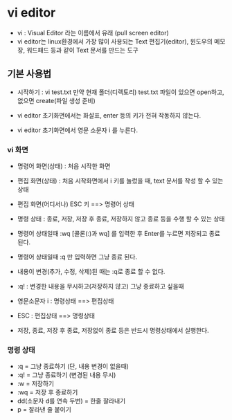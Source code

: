# vi editor
* vi : Visual Editor 라는 이름에서 유래 (pull screen editor)
* vi editor는 linux환경에서 가장 많이 사용되는 Text 편집기(editor), 윈도우의 메모장, 워드패드 등과 같이 Text 문서를 만드는 도구

## 기본 사용법
* 시작하기 : vi test.txt 
만약 현재 폴더(디렉토리) test.txt 파일이 있으면 open하고, 없으면 create(파일 생성 준비)

* vi editor 초기화면에서는 화살표, enter 등의 키가 전혀 작동하지 않는다.

* vi editor 초기화면에서 영문 소문자 i 를 누른다.

### vi 화면
* 명령어 화면(상태) : 처음 시작한 화면 
* 편집 화면(상태) : 처음 시작화면에서 i 키를 눌렀을 때, text 문서를 작성 할 수 있는 상태
* 편집 화면(어디서나) ESC 키 ==> 명령어 상태
* 명령 상태 : 종료, 저장, 저장 후 종료, 저장하지 않고 종료 등을 수행 할 수 있는 상태

* 명령어 상태일때 :wq [콜론(:)과 wq] 를 입력한 후 Enter를 누르면 저장되고 종료 된다.
* 명령어 상태일때 :q 만 입력하면 그냥 종료 된다.
* 내용이 변경(추가, 수정, 삭제)된 때는 :q로 종료 할 수 없다.
* :q! : 변경한 내용을 무시하고(저장하지 않고) 그냥 종료하고 싶을때

* 영문소문자 i : 명령상태 ==> 편집상태
* ESC : 편집상태 ==> 명령상태
* 저장, 종료, 저장 후 종료, 저장없이 종료 등은 반드시 명령상태에서 실행한다.

### 명령 상태
* :q = 그냥 종료하기 (단, 내용 변경이 없을때)
* :q! = 그냥 종료하기 (변경된 내용 무시)
* :w = 저장하기
* :wq = 저장 후 종료하기
* dd(소문자 d를 연속 두번) = 한줄 잘라내기
* p = 잘라낸 줄 붙이기



